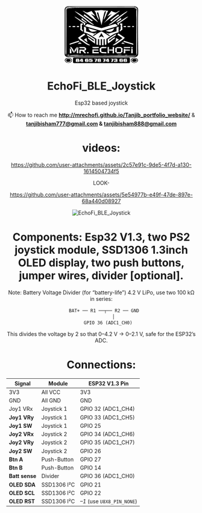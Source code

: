 <div align="center">

  <img src="https://github.com/MrEchoFi/MrEchoFi/raw/4274f537dec313ac7dde4403fe0fae24259beade/Mr.EchoFi-New-Logo-with-ASCII.jpg" alt="logo" width="200" height="auto" />
  <h1>EchoFi_BLE_Joystick</h1>
   
  <p>
   Esp32 based joystick
  </p>


  📫 How to reach me **http://mrechofi.github.io/Tanjib_portfolio_website/** &
 **tanjibisham777@gmail.com & tanjibisham888@gmail.com**
# videos:
https://github.com/user-attachments/assets/2c57e91c-9de5-4f7d-a130-1614504734f5

LOOK-

https://github.com/user-attachments/assets/5e54977b-e49f-47de-897e-68a440d08927


![EchoFi_BLE_Joystick](https://github.com/user-attachments/assets/f3604810-efd3-488c-8952-867db6db4ae4)



# Components: Esp32 V1.3, two PS2 joystick module, SSD1306 1.3inch OLED display, two push buttons, jumper wires, divider [optional].
Note: Battery Voltage Divider (for “battery-life”)
      4.2 V LiPo, use two 100 kΩ in series:
      
      BAT+ ── R1 ──┬── R2 ── GND
             │
         GPIO 36 (ADC1_CH0)
This divides the voltage by 2 so that 0–4.2 V → 0–2.1 V, safe for the ESP32’s ADC.


# Connections:
| Signal         | Module      | ESP32 V1.3 Pin             |
| -------------- | ----------- | -------------------------- |
|   3V3          | All VCC     | 3V3                        |
|   GND          | All GND     | GND                        |
|   Joy1 VRx     | Joystick 1  | GPIO 32 (ADC1\_CH4)        |
| **Joy1 VRy**   | Joystick 1  | GPIO 33 (ADC1\_CH5)        |
| **Joy1 SW**    | Joystick 1  | GPIO 25                    |
| **Joy2 VRx**   | Joystick 2  | GPIO 34 (ADC1\_CH6)        |
| **Joy2 VRy**   | Joystick 2  | GPIO 35 (ADC1\_CH7)        |
| **Joy2 SW**    | Joystick 2  | GPIO 26                    |
| **Btn A**      | Push-Button | GPIO 27                    |
| **Btn B**      | Push-Button | GPIO 14                    |
| **Batt sense** | Divider     | GPIO 36 (ADC1\_CH0)        |
| **OLED SDA**   | SSD1306 I²C | GPIO 21                    |
| **OLED SCL**   | SSD1306 I²C | GPIO 22                    |
| **OLED RST**   | SSD1306 I²C | *–1* (use `U8X8_PIN_NONE`) |
